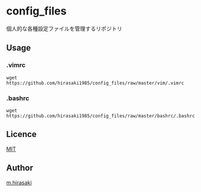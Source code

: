 config_files
====

個人的な各種設定ファイルを管理するリポジトリ


## Usage

### .vimrc
```
wget https://github.com/hirasaki1985/config_files/raw/master/vim/.vimrc
```

### .bashrc
```
wget https://github.com/hirasaki1985/config_files/raw/master/bashrc/.bashrc
```

## Licence

[MIT](https://github.com/hirasaki1985/config_files/blob/master/LICENSE)

## Author

[m.hirasaki](https://github.com/hirasaki1985)
